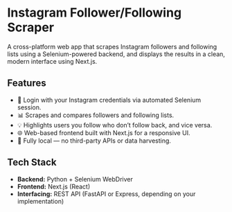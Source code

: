 # Instagram Follower/Following Scraper

A cross-platform web app that scrapes Instagram followers and following lists using a Selenium-powered backend, and displays the results in a clean, modern interface using Next.js.

## Features

- 🔐 Login with your Instagram credentials via automated Selenium session.
- 📊 Scrapes and compares followers and following lists.
- 💡 Highlights users you follow who don’t follow back, and vice versa.
- 🌐 Web-based frontend built with Next.js for a responsive UI.
- 🧠 Fully local — no third-party APIs or data harvesting.

## Tech Stack

- **Backend:** Python + Selenium WebDriver
- **Frontend:** Next.js (React)
- **Interfacing:** REST API (FastAPI or Express, depending on your implementation)

